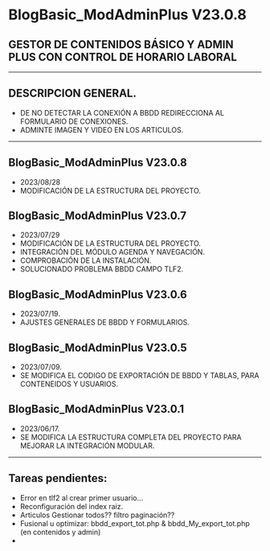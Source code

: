 # BlogBasic_ModAdminPlus V23.0.8

## GESTOR DE CONTENIDOS BÁSICO Y ADMIN PLUS CON CONTROL DE HORARIO LABORAL

----
## DESCRIPCION GENERAL.
  - DE NO DETECTAR LA CONEXIÓN A BBDD REDIRECCIONA AL FORMULARIO DE CONEXIONES.
  - ADMINTE IMAGEN Y VIDEO EN LOS ARTICULOS.
----
## BlogBasic_ModAdminPlus V23.0.8
  - 2023/08/28
  - MODIFICACIÓN DE LA ESTRUCTURA DEL PROYECTO.

## BlogBasic_ModAdminPlus V23.0.7
  - 2023/07/29
  - MODIFICACIÓN DE LA ESTRUCTURA DEL PROYECTO.
  - INTEGRACIÓN DEL MÓDULO AGENDA Y NAVEGACIÓN.
  - COMPROBACIÓN DE LA INSTALACIÓN.
  - SOLUCIONADO PROBLEMA BBDD CAMPO TLF2.

## BlogBasic_ModAdminPlus V23.0.6
  - 2023/07/19.
  - AJUSTES GENERALES DE BBDD Y FORMULARIOS.

## BlogBasic_ModAdminPlus V23.0.5
  - 2023/07/09.
  - SE MODIFICA EL CODIGO DE EXPORTACIÓN DE BBDD Y TABLAS, PARA CONTENEIDOS Y USUARIOS.

## BlogBasic_ModAdminPlus V23.0.1
  - 2023/06/17.
  - SE MODIFICA LA ESTRUCTURA COMPLETA DEL PROYECTO PARA MEJORAR LA INTEGRACIÓN MODULAR.
----

## Tareas pendientes:
  - Error en tlf2 al crear primer usuario...
  - Reconfiguración del index raiz.
  - Articulos Gestionar todos?? filtro paginación??
  - Fusional u optimizar: bbdd_export_tot.php & bbdd_My_export_tot.php (en contenidos y admin)
  - 

